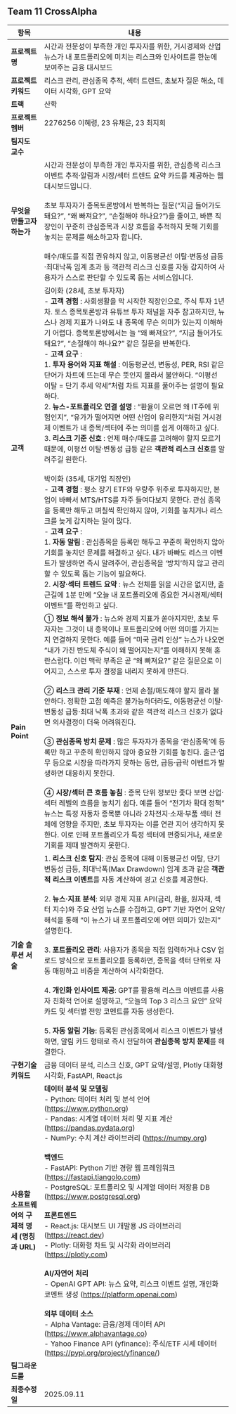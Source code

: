 ## Team 11 CrossAlpha

| 항목 | 내용 |
|---|---|
| **프로젝트명** | 시간과 전문성이 부족한 개인 투자자를 위한, 거시경제와 산업 뉴스가 내 포트폴리오에 미치는 리스크와 인사이트를 한눈에 보여주는 금융 대시보드 |
| **프로젝트 키워드** | 리스크 관리, 관심종목 추적, 섹터 트렌드, 초보자 질문 해소, 데이터 시각화, GPT 요약 |
| **트랙** | 산학 |
| **프로젝트 멤버** | 2276256 이혜령, 23 유채은, 23 최지희 |
| **팀지도 교수** |  |
| **무엇을 만들고자 하는가** | 시간과 전문성이 부족한 개인 투자자를 위한, 관심종목 리스크 이벤트 추적·알림과 시장/섹터 트렌드 요약 카드를 제공하는 웹 대시보드입니다.<br><br>초보 투자자가 종목토론방에서 반복하는 질문(“지금 들어가도 돼요?”, “왜 빠져요?”, “손절해야 하나요?”)을 줄이고, 바쁜 직장인이 꾸준히 관심종목과 시장 흐름을 추적하지 못해 기회를 놓치는 문제를 해소하고자 합니다.<br><br>매수/매도를 직접 권유하지 않고, 이동평균선 이탈·변동성 급등·최대낙폭 임계 초과 등 객관적 리스크 신호를 자동 감지하여 사용자가 스스로 판단할 수 있도록 돕는 서비스입니다. |
| **고객** | 김이화 (28세, 초보 투자자)<br>- **고객 경험** : 사회생활을 막 시작한 직장인으로, 주식 투자 1년 차. 토스 종목토론방과 유튜브 투자 채널을 자주 참고하지만, 뉴스나 경제 지표가 나와도 내 종목에 무슨 의미가 있는지 이해하기 어렵다. 종목토론방에서는 늘 “왜 빠져요?”, “지금 들어가도 돼요?”, “손절해야 하나요?” 같은 질문을 반복한다.<br>- **고객 요구** :<br>1. **투자 용어와 지표 해설** : 이동평균선, 변동성, PER, RSI 같은 단어가 차트에 뜨는데 무슨 뜻인지 몰라서 불안하다. “이평선 이탈 = 단기 추세 약세”처럼 차트 지표를 풀어주는 설명이 필요하다.<br>2. **뉴스-포트폴리오 연결 설명** : “환율이 오르면 왜 IT주에 위험인지”, “유가가 떨어지면 어떤 산업이 유리한지”처럼 거시경제 이벤트가 내 종목/섹터에 주는 의미를 쉽게 이해하고 싶다.<br>3. **리스크 기준 신호** : 언제 매수/매도를 고려해야 할지 모르기 때문에, 이평선 이탈·변동성 급등 같은 **객관적 리스크 신호**를 알려주길 원한다.<br><br>박이화 (35세, 대기업 직장인)<br>- **고객 경험** : 평소 장기 ETF와 우량주 위주로 투자하지만, 본업이 바빠서 MTS/HTS를 자주 들여다보지 못한다. 관심 종목을 등록만 해두고 며칠씩 확인하지 않아, 기회를 놓치거나 리스크를 늦게 감지하는 일이 많다.<br>- **고객 요구** :<br>1. **자동 알림** : 관심종목을 등록만 해두고 꾸준히 확인하지 않아 기회를 놓치던 문제를 해결하고 싶다. 내가 바빠도 리스크 이벤트가 발생하면 즉시 알려주어, 관심종목을 ‘방치’하지 않고 관리할 수 있도록 돕는 기능이 필요하다.<br>2. **시장·섹터 트렌드 요약** : 뉴스 전체를 읽을 시간은 없지만, 출근길에 1분 만에 “오늘 내 포트폴리오에 중요한 거시경제/섹터 이벤트”를 확인하고 싶다. |
| **Pain Point** | ① **정보 해석 불가** : 뉴스와 경제 지표가 쏟아지지만, 초보 투자자는 그것이 내 종목이나 포트폴리오에 어떤 의미를 가지는지 연결하지 못한다. 예를 들어 “미국 금리 인상” 뉴스가 나오면 “내가 가진 반도체 주식이 왜 떨어지는지”를 이해하지 못해 혼란스럽다. 이런 맥락 부족은 곧 “왜 빠져요?” 같은 질문으로 이어지고, 스스로 투자 결정을 내리지 못하게 만든다.<br><br>② **리스크 관리 기준 부재** : 언제 손절/매도해야 할지 몰라 불안하다. 정확한 고점 예측은 불가능하더라도, 이동평균선 이탈·변동성 급등·최대 낙폭 초과와 같은 객관적 리스크 신호가 없다면 의사결정이 더욱 어려워진다.<br><br>③ **관심종목 방치 문제** : 많은 투자자가 종목을 ‘관심종목’에 등록만 하고 꾸준히 확인하지 않아 중요한 기회를 놓친다. 출근·업무 등으로 시장을 따라가지 못하는 동안, 급등·급락 이벤트가 발생하면 대응하지 못한다.<br><br>④ **시장/섹터 큰 흐름 놓침** : 종목 단위 정보만 좇다 보면 산업·섹터 레벨의 흐름을 놓치기 쉽다. 예를 들어 “전기차 확대 정책” 뉴스는 특정 자동차 종목뿐 아니라 2차전지·소재·부품 섹터 전체에 영향을 주지만, 초보 투자자는 이를 연관 지어 생각하지 못한다. 이로 인해 포트폴리오가 특정 섹터에 편중되거나, 새로운 기회를 제때 발견하지 못한다. |
| **기술 솔루션 서술** | 1. **리스크 신호 탐지**: 관심 종목에 대해 이동평균선 이탈, 단기 변동성 급등, 최대낙폭(Max Drawdown) 임계 초과 같은 **객관적 리스크 이벤트**를 자동 계산하여 경고 신호를 제공한다.<br><br>2. **뉴스·지표 분석**: 외부 경제 지표 API(금리, 환율, 원자재, 섹터 지수)와 주요 산업 뉴스를 수집하고, GPT 기반 자연어 요약/해석을 통해 “이 뉴스가 내 포트폴리오에 어떤 의미가 있는지” 설명한다.<br><br>3. **포트폴리오 관리**: 사용자가 종목을 직접 입력하거나 CSV 업로드 방식으로 포트폴리오를 등록하면, 종목을 섹터 단위로 자동 매핑하고 비중을 계산하여 시각화한다.<br><br>4. **개인화 인사이트 제공**: GPT를 활용해 리스크 이벤트를 사용자 친화적 언어로 설명하고, “오늘의 Top 3 리스크 요인” 요약 카드 및 섹터별 전망 코멘트를 자동 생성한다.<br><br>5. **자동 알림 기능**: 등록된 관심종목에서 리스크 이벤트가 발생하면, 알림 카드 형태로 즉시 전달하여 **관심종목 방치 문제**를 해결한다. |
| **구현기술 키워드** | 금융 데이터 분석, 리스크 신호, GPT 요약/설명, Plotly 대화형 시각화, FastAPI, React.js |
| **사용할 소프트웨어의 구체적 명세 (명칭과 URL)** | **데이터 분석 및 모델링**<br>- Python: 데이터 처리 및 분석 언어 (https://www.python.org)<br>- Pandas: 시계열 데이터 처리 및 지표 계산 (https://pandas.pydata.org)<br>- NumPy: 수치 계산 라이브러리 (https://numpy.org)<br><br>**백엔드**<br>- FastAPI: Python 기반 경량 웹 프레임워크 (https://fastapi.tiangolo.com)<br>- PostgreSQL: 포트폴리오 및 시계열 데이터 저장용 DB (https://www.postgresql.org)<br><br>**프론트엔드**<br>- React.js: 대시보드 UI 개발용 JS 라이브러리 (https://react.dev)<br>- Plotly: 대화형 차트 및 시각화 라이브러리 (https://plotly.com)<br><br>**AI/자연어 처리**<br>- OpenAI GPT API: 뉴스 요약, 리스크 이벤트 설명, 개인화 코멘트 생성 (https://platform.openai.com)<br><br>**외부 데이터 소스**<br>- Alpha Vantage: 금융/경제 데이터 API (https://www.alphavantage.co)<br>- Yahoo Finance API (yfinance): 주식/ETF 시세 데이터 (https://pypi.org/project/yfinance/) |
| **팀그라운드룰** |  |
| **최종수정일** | 2025.09.11 |
